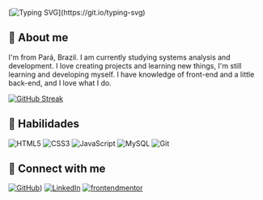 [![Typing SVG](https://readme-typing-svg.demolab.com?font=Share+Tech+Mono&weight=600&size=32&pause=1000&color=B398EF&center=true&random=false&width=435&lines=Hello%2C+I+am+Sabrina!;User+BynnZ8...)](https://git.io/typing-svg)



## 💜 About me

I'm from Pará, Brazil. I am currently studying systems analysis and development. I love creating projects and learning new things, I'm still learning and developing myself. I have knowledge of front-end and a little back-end, and I love what I do.

[![GitHub Streak](https://streak-stats.demolab.com/?user=BynnZ8&theme=modern-lilac&background=000&dates=FFF)](https://git.io/streak-stats)
## 💜 Habilidades

![HTML5](https://img.shields.io/badge/HTML5-E34F26?style=for-the-badge&logo=html5&logoColor=white&color=1B0C2A) ![CSS3](https://img.shields.io/badge/CSS3-1572B6?style=for-the-badge&logo=css3&logoColor=white&color=1B0C2A) ![JavaScript](https://img.shields.io/badge/JavaScript-F7DF1E?style=for-the-badge&logo=javascript&logoColor=white&color=1B0C2A) ![MySQL](https://img.shields.io/badge/MySQL-00000F?style=for-the-badge&logo=mysql&logoColor=white&color=1B0C2A) ![Git](https://img.shields.io/badge/GIT-E44C30?style=for-the-badge&logo=git&logoColor=white&color=1B0C2A)

## 🔗 Connect with me

[![GitHub](https://img.shields.io/badge/GitHub-100000?style=for-the-badge&logo=github&logoColor=2B0921&color=white)](https://github.com/SabrinaZ8))
[![LinkedIn](https://img.shields.io/badge/LinkedIn-0077B5?style=for-the-badge&logo=linkedin&logoColor=2B0921&color=white)](https://www.linkedin.com/in/sabrina-souza-b74137238/)
[![frontendmentor](https://img.shields.io/badge/frontendmentor-0077B5?style=for-the-badge&logo=frontendmentor&logoColor=2B0921&color=white)](https://www.frontendmentor.io/profile/BynnZ8)

